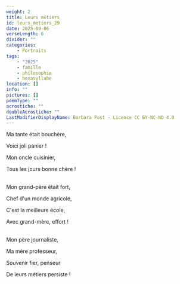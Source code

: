 ```yaml
---
weight: 2
title: Leurs métiers
id: leurs_metiers_29
date: 2025-09-06
verseLength: 6
divider: ""
categories:
    - Portraits
tags:
    - "2025"
    - famille
    - philosophie
    - hexasyllabe
location: []
info: ""
pictures: []
poemType: ""
acrostiche: ""
doubleAcrostiche: ""
LastModifierDisplayName: Barbara Post - Licence CC BY-NC-ND 4.0
---
```

Ma tante était bouchère,

Voici joli panier !

Mon oncle cuisinier,

Tous les jours bonne chère !

 \
Mon grand-père était fort,

Chef d'un monde agricole,

C'est la meilleure école,

Avec grand-mère, effort !

 \
Mon père journaliste,

Ma mère professeur,

Souvenir fier, penseur

De leurs métiers persiste !
